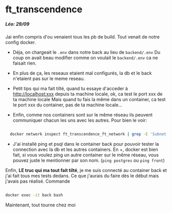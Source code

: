 # ft_transcendence
##### Léo: 29/09
Jai enfin compris d'ou venaient tous les pb de build. Tout venait de notre config docker.

* Déja, on chargeait le ```.env``` dans notre back au lieu de ```backend/.env```
Du coup on avait beau modifier comme on voulait le ```backend/.env``` ca ne faisait rien.

* En plus de ça, les reseaux etaient mal configurés, la db et le back n'etaient pas sur le meme reseau.

* Petit tips qui ma fait tilté, quand tu essaye d'acceder à <http://localhost:xxx> depuis ta machine locale, ok, ca test le port xxx de ta machine locale
Mais quand tu fais la même dans un container, ca test le port xxx du container, pas de ta machine locale...

* Enfin, comme nos containers sont sur le même réseau ils peuvent communiquer chacun les uns avec les autres. Pour bien le voir:

```bash

  docker network inspect ft_transcendence_ft_network | grep -E 'Subnet|Name|IPv4Address'
```

* J'ai installé ping et psql dans le container back pour pouvoir tester la connection avec la db et les autres containers. En +, docker est bien fait, si vous voulez ping un autre container sur le même réseau, vous pouvez juste le mentionner par son nom. (```ping postgres``` ou ```ping front```)

Enfin, **LE truc qui ma tout fait tilté**, je me suis connecté au container back et j'ai fait tous mes tests dedans. Ce que j'aurais du faire dès le début mais j'avais pas réalisé. Commande 

``` bash

docker exec -it back bash
```

Maintenant, tout tourne chez moi
